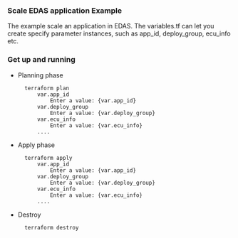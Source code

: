 ### Scale EDAS application Example

The example scale an application in EDAS. The variables.tf can let you create specify parameter instances, such as app_id, deploy_group, ecu_info etc.

### Get up and running

* Planning phase

		terraform plan 
    		var.app_id
  				Enter a value: {var.app_id}  
	    	var.deploy_group
	    		Enter a value: {var.deploy_group} 
	    	var.ecu_info
	    		Enter a value: {var.ecu_info} 
	    	....

* Apply phase

		terraform apply 
		    var.app_id
                Enter a value: {var.app_id}  
            var.deploy_group
                Enter a value: {var.deploy_group} 
            var.ecu_info
                Enter a value: {var.ecu_info} 
            ....

* Destroy 

		terraform destroy